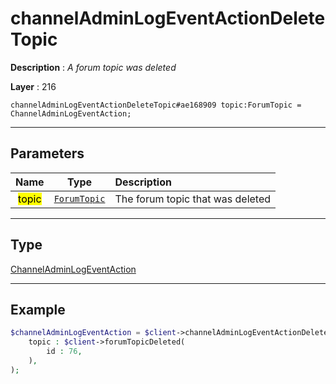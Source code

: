 # channelAdminLogEventActionDeleteTopic

**Description** : *A forum topic was deleted*

**Layer** : 216

```tl
channelAdminLogEventActionDeleteTopic#ae168909 topic:ForumTopic = ChannelAdminLogEventAction;
```

---

## Parameters

| Name | Type | Description |
| :---: | :---: | :--- |
| <mark>topic</mark> | [`ForumTopic`](type/ForumTopic) | The forum topic that was deleted |

---

## Type

[ChannelAdminLogEventAction](type/ChannelAdminLogEventAction)

---

## Example

```php
$channelAdminLogEventAction = $client->channelAdminLogEventActionDeleteTopic(
	topic : $client->forumTopicDeleted(
		id : 76,
	),
);
```